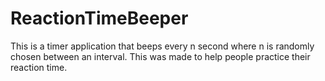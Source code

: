 # ReactionTimeBeeper
This is a timer application that beeps every n second where n is randomly chosen between an interval. This was made to help people practice their reaction time.
